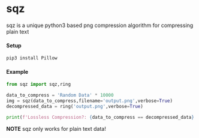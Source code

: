 # sqz

sqz is a unique python3 based png compression algorithm for compressing plain text

#### Setup
```sh
pip3 install Pillow
```

#### Example

```python
from sqz import sqz,ring

data_to_compress = 'Random Data' * 10000
img = sqz(data_to_compress,filename='output.png',verbose=True)
decompressed_data = ring('output.png',verbose=True)

print(f'Lossless Compression?: {data_to_compress == decompressed_data}')
```

**NOTE** sqz only works for plain text data!
